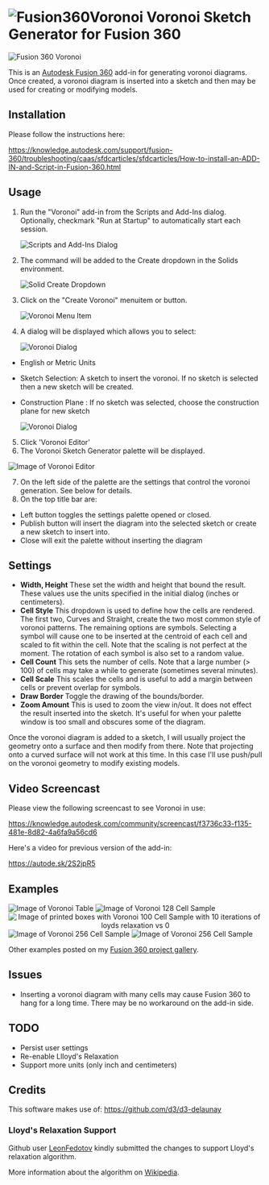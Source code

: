 # ![Fusion360Voronoi](./resources/32x32.png) Voronoi Sketch Generator for Fusion 360

![Fusion 360 Voronoi](./resources/Voronoi-tooltip.png)

This is an [Autodesk Fusion 360](http://fusion360.autodesk.com/) add-in for generating voronoi diagrams.  Once created, a voronoi diagram is inserted into a sketch and then may be used for creating or modifying models.

## Installation

Please follow the instructions here:

https://knowledge.autodesk.com/support/fusion-360/troubleshooting/caas/sfdcarticles/sfdcarticles/How-to-install-an-ADD-IN-and-Script-in-Fusion-360.html

## Usage

1. Run the "Voronoi" add-in from the Scripts and Add-Ins dialog.  Optionally, checkmark "Run at Startup" to automatically start each session.

    ![Scripts and Add-Ins Dialog](./images/FusionScriptsAndAddInsDialog.png)

2. The command will be added to the Create dropdown in the Solids environment.

    ![Solid Create Dropdown](./images/SolidCreateDropDown.png)

3. Click on the "Create Voronoi" menuitem or button.

    ![Voronoi Menu Item](./images/VoronoiMenuItem.png)

4. A dialog will be displayed which allows you to select:

    ![Voronoi Dialog](./images/VoronoiDialog.png)

  - English or Metric Units 
  - Sketch Selection: A sketch to insert the voronoi.  If no sketch is selected then a new sketch will be created.
  - Construction Plane : If no sketch was selected, choose the construction plane for new sketch

    ![Voronoi Dialog](./images/VoronoiDialogConstructionPlane.png)

5. Click 'Voronoi Editor'
6. The Voronoi Sketch Generator palette will be displayed.

  ![Image of Voronoi Editor](./images/VoronoiSketchGenerator.png)

7. On the left side of the palette are the settings that control the voronoi generation.  See below for details.
8. On the top title bar are:
  - Left button toggles the settings palette opened or closed.
  - Publish button will insert the diagram into the selected sketch or create a new sketch to insert into.
  - Close will exit the palette without inserting the diagram

## Settings

  - **Width, Height**
      These set the width and height that bound the result.  These values use the units specified in the initial dialog (inches or centimeters).
  - **Cell Style**
      This dropdown is used to define how the cells are rendered.  The first two, Curves and Straight, create the two most common style of voronoi patterns.  The remaining options are symbols.  Selecting a symbol will cause one to be inserted at the centroid of each cell and scaled to fit within the cell.  Note that the scaling is not perfect at the moment.  The rotation of each symbol is also set to a random value.
  - **Cell Count**
      This sets the number of cells.  Note that a large number (> 100) of cells may take a while to generate (sometimes several minutes).
  - **Cell Scale**
      This scales the cells and is useful to add a margin between cells or prevent overlap for symbols.
  - **Draw Border**
      Toggle the drawing of the bounds/border.
  - **Zoom Amount**
      This is used to zoom the view in/out.  It does not effect the result inserted into the sketch.  It's useful for when your palette window is too small and obscures some of the diagram.

Once the voronoi diagram is added to a sketch, I will usually project the geometry onto a surface and then modify from there. Note that projecting onto a curved surface will not work at this time. In this case I'll use push/pull on the voronoi geometry to modify existing models.

## Video Screencast 

Please view the following screencast to see Voronoi in use:

https://knowledge.autodesk.com/community/screencast/f3736c33-f135-481e-8d82-4a6fa9a56cd6

Here's a video for previous version of the add-in:

https://autode.sk/2S2jpR5

## Examples

<span align='center'><img alt='Image of Voronoi Table' src='./images/examples/Voronoi_Table_sm.png' /></span>
<span align='center'><img alt='Image of Voronoi 128 Cell Sample' src='./images/examples/Voronoi-128-Cells-Copper-sm.png' /></span>
<span align='center'><img alt="Image of printed boxes with Voronoi 100 Cell Sample with 10 iterations of loyds relaxation vs 0" src="https://user-images.githubusercontent.com/130342/45584046-724d1800-b8d5-11e8-9704-364de04b2ef0.jpg"/></span>
<span align='center'><img alt='Image of Voronoi 256 Cell Sample' src='./images/examples/Voronoi-16x4-Cells-Walnut-sm.png' /></span>
<span align='center'><img alt='Image of Voronoi 256 Cell Sample' src='./images/examples/Voronoi-256-Cells-Brass-sm.png' /></span>

Other examples posted on my [Fusion 360 project gallery](https://fusion360.autodesk.com/projects/voronoi-script).

## Issues

- Inserting a voronoi diagram with many cells may cause Fusion 360 to hang for a long time.  There may be no workaround on the add-in side.

## TODO

- Persist user settings
- Re-enable Llloyd's Relaxation
- Support more units (only inch and centimeters)

## Credits

This software makes use of: https://github.com/d3/d3-delaunay

### Lloyd's Relaxation Support

Github user [LeonFedotov](https://github.com/LeonFedotov) kindly submitted the changes to support Lloyd's relaxation algorithm.

More information about the algorithm on [Wikipedia](https://en.wikipedia.org/wiki/Lloyd%27s_algorithm).
